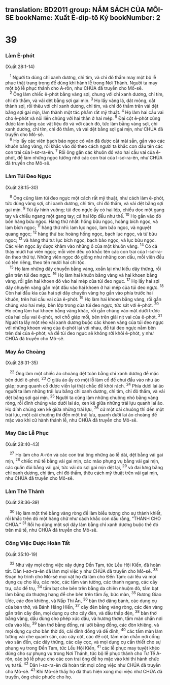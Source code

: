 translation: BD2011
group: NĂM SÁCH CỦA MÔI-SE
bookName: Xuất Ê-díp-tô Ký 
bookNumber: 2
-------

<div class="title"><h1>39</h1><h3>Làm Ê-phót </h3><p>(Xuất 28:1-14)</p></div>
<span class="verse xu_39_1"> <sup>1</sup> Người ta dùng chỉ xanh dương, chỉ tím, và chỉ đỏ thắm may một bộ lễ phục thật trang trọng để dùng khi hành lễ trong Nơi Thánh. Người ta may một bộ lễ phục thánh cho A-rôn, như CHÚA đã truyền cho Mô-sê.<br/></span>
<span class="verse xu_39_2"> <sup>2</sup> Ông làm chiếc ê-phót bằng vàng sợi, chung với chỉ xanh dương, chỉ tím, chỉ đỏ thắm, và vải dệt bằng sợi gai mịn. </span>
<span class="verse xu_39_3"><sup>3</sup> Họ lấy vàng lá, dát mỏng, cắt thành sợi, rồi thêu với chỉ xanh dương, chỉ tím, và chỉ đỏ thắm trên vải dệt bằng sợi gai mịn, làm thành một tác phẩm rất mỹ thuật. </span>
<span class="verse xu_39_4"><sup>4</sup> Họ làm hai cầu vai cho ê-phót và nối liền chúng với hai thân ở hai mép. </span>
<span class="verse xu_39_5"><sup>5</sup> Ðai cột ê-phót cũng được làm bằng các vật liệu đó và với cách đó, tức làm bằng vàng sợi, chỉ xanh dương, chỉ tím, chỉ đỏ thắm, và vải dệt bằng sợi gai mịn, như CHÚA đã truyền cho Mô-sê.<br/></span>
<span class="verse xu_39_6"> <sup>6</sup> Họ lấy các viên bạch bảo ngọc có vân đã được cắt mài sẵn, gắn vào các khuôn bằng vàng, rồi khắc vào đó theo cách người ta khắc con dấu tên các con trai của I-sơ-ra-ên. </span>
<span class="verse xu_39_7"><sup>7</sup> Rồi ông gắn các khuôn đó vào hai cầu vai của ê-phót, để làm những ngọc tưởng nhớ các con trai của I-sơ-ra-ên, như CHÚA đã truyền cho Mô-sê.<br/></span>
<div class="title"><h3>Làm Túi Ðeo Ngực</h3><p>(Xuất 28:15-30)</p></div>
<span class="verse xu_39_8"> <sup>8</sup> Ông cũng làm túi đeo ngực một cách rất mỹ thuật, như cách làm ê-phót, tức dùng vàng sợi, chỉ xanh dương, chỉ tím, chỉ đỏ thắm, và vải dệt bằng sợi gai mịn. </span>
<span class="verse xu_39_9"><sup>9</sup> Túi ấy hình vuông; túi đeo ngực ấy có hai lớp, chiều dọc một gang tay và chiều ngang một gang tay; cả hai lớp đều như thế. </span>
<span class="verse xu_39_10"><sup>10</sup> Họ gắn vào đó bốn hàng bửu ngọc. Hàng thứ nhất: hồng bửu ngọc, hoàng bích ngọc, và lam bích ngọc; </span>
<span class="verse xu_39_11"><sup>11</sup> hàng thứ nhì: lam lục ngọc, lam bảo ngọc, và nguyệt quang ngọc; </span>
<span class="verse xu_39_12"><sup>12</sup> hàng thứ ba: hoàng hồng ngọc, bạch lục ngọc, và tử bửu ngọc; </span>
<span class="verse xu_39_13"><sup>13</sup> và hàng thứ tư: lục bích ngọc, bạch bảo ngọc, và lục bửu ngọc. Các viên ngọc ấy được khảm vào những ổ của một khuôn vàng. </span>
<span class="verse xu_39_14"><sup>14</sup> Có cả thảy mười hai viên ngọc; mỗi viên đều có khắc tên các con trai của I-sơ-ra-ên theo thứ tự. Những viên ngọc đó giống như những con dấu, mỗi viên đều có tên riêng, theo tên mười hai chi tộc. <br/></span>
<span class="verse xu_39_15"> <sup>15</sup> Họ làm những dây chuyền bằng vàng, xoắn lại như kiểu dây thừng, rồi gắn trên túi đeo ngực. </span>
<span class="verse xu_39_16"><sup>16</sup> Họ làm hai khuôn bằng vàng và hai khoen bằng vàng, rồi gắn hai khoen đó vào hai mép của túi đeo ngực. </span>
<span class="verse xu_39_17"><sup>17</sup> Họ lấy hai sợi dây chuyền vàng gắn một đầu vào hai khoen ở hai mép của túi đeo ngực. </span>
<span class="verse xu_39_18"><sup>18</sup> Còn hai đầu kia của hai sợi dây chuyền vàng họ gắn vào phía trước hai khuôn, trên hai cầu vai của ê-phót. </span>
<span class="verse xu_39_19"><sup>19</sup> Họ làm hai khoen bằng vàng, rồi gắn chúng vào hai mép, bên lớp trong của túi đeo ngực, tức sát với ê-phót. </span>
<span class="verse xu_39_20"><sup>20</sup> Họ cũng làm hai khoen bằng vàng khác, rồi gắn chúng vào mặt dưới trước của hai cầu vai ê-phót, nơi chỗ giáp mối, bên trên giải nịt vai của ê-phót. </span>
<span class="verse xu_39_21"><sup>21</sup> Người ta lấy một rẻo vải xanh dương buộc các khoen vàng của túi đeo ngực với những khoen vàng của ê-phót lại với nhau, để túi đeo ngực nằm bên trên đai của ê-phót, và để túi đeo ngực sẽ không rời khỏi ê-phót, y như CHÚA đã truyền cho Mô-sê.<br/></span>
<div class="title"><h3>May Áo Choàng</h3><p>(Xuất 28:31-35)</p></div>
<span class="verse xu_39_22"> <sup>22</sup> Ông làm một chiếc áo choàng dệt toàn bằng chỉ xanh dương để mặc bên dưới ê-phót. </span>
<span class="verse xu_39_23"><sup>23</sup> Ở giữa áo ấy có một lỗ làm cổ để chui đầu vào như áo giáp; xung quanh cổ được viền lại thật chắc để khỏi rách. </span>
<span class="verse xu_39_24"><sup>24</sup> Phía dưới lai áo người ta làm những trái lựu bằng chỉ xanh dương, chỉ tím, chỉ đỏ thắm, và vải dệt bằng sợi gai mịn. </span>
<span class="verse xu_39_25"><sup>25</sup> Người ta cũng làm những chuông nhỏ bằng vàng ròng, rồi đính chúng vào dưới lai áo, xen kẽ giữa những trái lựu quanh lai áo. Họ đính chúng xen kẽ giữa những trái lựu, </span>
<span class="verse xu_39_26"><sup>26</sup> cứ một cái chuông thì đến một trái lựu, một cái chuông thì đến một trái lựu, quanh dưới lai áo choàng để mặc vào khi cử hành thánh lễ, như CHÚA đã truyền cho Mô-sê.<br/></span>
<div class="title"><h3>May Các Lễ Phục</h3><p>(Xuất 28:40-43)</p></div>
<span class="verse xu_39_27"> <sup>27</sup> Họ làm cho A-rôn và các con trai ông những áo lễ dài, dệt bằng vải gai mịn, </span>
<span class="verse xu_39_28"><sup>28</sup> chiếc mũ tế bằng vải gai mịn, các mão phụng vụ bằng vải gai mịn, các quần đùi bằng vải gai, tức vải do sợi gai mịn dệt lại, </span>
<span class="verse xu_39_29"><sup>29</sup> và đai lưng bằng chỉ xanh dương, chỉ tím, chỉ đỏ thắm, thêu cách mỹ thuật trên vải gai mịn, như CHÚA đã truyền cho Mô-sê.<br/></span>
<div class="title"><h3>Làm Thẻ Thánh</h3><p>(Xuất 28:36-39)</p></div>
<span class="verse xu_39_30"> <sup>30</sup> Họ làm một thẻ bằng vàng ròng để làm biểu tượng cho sự thánh khiết, rồi khắc trên đó một hàng chữ như cách khắc con dấu rằng, “THÁNH CHO CHÚA.” </span>
<span class="verse xu_39_31"><sup>31</sup> Rồi họ dùng một sợi dây làm bằng chỉ xanh dương buộc thẻ đó trên mũ tế, như CHÚA đã truyền cho Mô-sê.<br/></span>
<div class="title"><h3>Công Việc Ðược Hoàn Tất</h3><p>(Xuất 35:10-19)</p></div>
<span class="verse xu_39_32"> <sup>32</sup> Như vậy mọi công việc xây dựng Ðền Tạm, tức Lều Hội Kiến, đã hoàn tất. Dân I-sơ-ra-ên đã làm mọi việc y như CHÚA đã truyền cho Mô-sê. </span>
<span class="verse xu_39_33"><sup>33</sup> Ðoạn họ trình cho Mô-sê mọi vật họ đã làm cho Ðền Tạm: cái lều và mọi dụng cụ cho lều, các móc, các tấm ván tường, các thanh ngang, các cây trụ, các đế trụ, </span>
<span class="verse xu_39_34"><sup>34</sup> tấm bạt che bên trên bằng da chiên nhuộm đỏ, tấm bạt làm bằng da thượng hạng để che bên trên tấm ấy, bức màn, </span>
<span class="verse xu_39_35"><sup>35</sup> Rương Giao Ước, các đòn khiêng, và Nắp Thi Ân, </span>
<span class="verse xu_39_36"><sup>36</sup> bàn thờ dâng bánh, các dụng cụ của bàn thờ, và Bánh Hằng Hiến, </span>
<span class="verse xu_39_37"><sup>37</sup> cây đèn bằng vàng ròng, các đèn vàng gắn trên cây đèn, mọi dụng cụ cho cây đèn, và dầu thắp đèn, </span>
<span class="verse xu_39_38"><sup>38</sup> bàn thờ bằng vàng, dầu dùng cho phép xức dầu, và hương thơm, tấm màn chắn nơi cửa vào lều, </span>
<span class="verse xu_39_39"><sup>39</sup> bàn thờ bằng đồng, rá lưới bằng đồng, các đòn khiêng, và mọi dụng cụ cho bàn thờ đó, cái đỉnh đồng và đế đỉnh, </span>
<span class="verse xu_39_40"><sup>40</sup> các tấm màn làm tường vải che quanh sân, các cây cột, các đế cột, tấm màn chắn nơi cổng vào sân đền, các dây thừng, các cây cọc, và mọi dụng cụ cần thiết cho sự phụng vụ trong Ðền Tạm, tức Lều Hội Kiến, </span>
<span class="verse xu_39_41"><sup>41</sup> các lễ phục may tuyệt khéo dùng cho sự phụng vụ trong Nơi Thánh, tức bộ lễ phục thánh cho Tư Tế A-rôn, các bộ lễ phục cho các con trai ông để họ mặc vào khi thi hành chức vụ tư tế. </span>
<span class="verse xu_39_42"><sup>42</sup> Dân I-sơ-ra-ên đã hoàn tất mọi công việc như CHÚA đã truyền cho Mô-sê. </span>
<span class="verse xu_39_43"><sup>43</sup> Khi Mô-sê thấy họ đã thực hiện xong mọi việc như CHÚA đã truyền, ông chúc phước cho họ.<br/></span>
